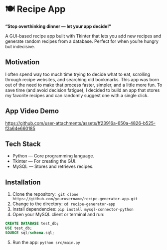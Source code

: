 # 🍽️ Recipe App
**“Stop overthinking dinner — let your app decide!”**

A GUI-based recipe app built with Tkinter that lets you add new recipes and generate random recipes from a database. Perfect for when you’re hungry but indecisive.

## Motivation
I often spend way too much time trying to decide what to eat, scrolling through recipe websites, and searching old bookmarks. This app was born out of the need to make that process faster, simpler, and a little more fun. To save time (and avoid decision fatigue), I decided to build an app that stores my favorite recipes and can randomly suggest one with a single click.

## App Video Demo
https://github.com/user-attachments/assets/ff23916a-650a-4826-b525-f2a64e660185

## Tech Stack
* Python — Core programming language.
* Tkinter — For creating the GUI.
* MySQL — Stores and retrieves recipes.

## Installation
1. Clone the repository:  ```git clone https://github.com/yourusername/recipe-generator-app.git```
2. Change to the directory: ```cd recipe-generator-app```
3. Install dependencies: ```pip install mysql-connector-python```
4. Open your MySQL client or terminal and run:  
```sql
CREATE DATABASE test_db;
USE test_db;
SOURCE sql/schema.sql;
```
5. Run the app: ```python src/main.py```






